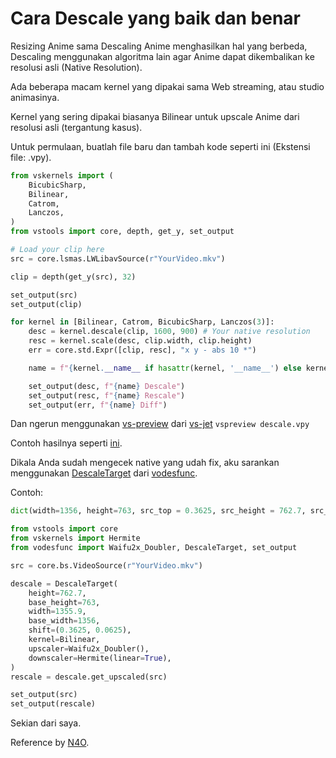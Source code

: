 # Cara Descale yang baik dan benar

Resizing Anime sama Descaling Anime menghasilkan hal yang berbeda, Descaling menggunakan algoritma lain agar Anime dapat dikembalikan ke resolusi asli (Native Resolution).

Ada beberapa macam kernel yang dipakai sama Web streaming, atau studio animasinya.

Kernel yang sering dipakai biasanya Bilinear untuk upscale Anime dari resolusi asli (tergantung kasus).

Untuk permulaan, buatlah file baru dan tambah kode seperti ini (Ekstensi file: .vpy).

```py
from vskernels import (
    BicubicSharp,
    Bilinear,
    Catrom,
    Lanczos,
)
from vstools import core, depth, get_y, set_output

# Load your clip here
src = core.lsmas.LWLibavSource(r"YourVideo.mkv")

clip = depth(get_y(src), 32)

set_output(src)
set_output(clip)

for kernel in [Bilinear, Catrom, BicubicSharp, Lanczos(3)]:
    desc = kernel.descale(clip, 1600, 900) # Your native resolution
    resc = kernel.scale(desc, clip.width, clip.height)
    err = core.std.Expr([clip, resc], "x y - abs 10 *")

    name = f"{kernel.__name__ if hasattr(kernel, '__name__') else kernel.__class__.__name__}"

    set_output(desc, f"{name} Descale")
    set_output(resc, f"{name} Rescale")
    set_output(err, f"{name} Diff")
```

Dan ngerun menggunakan [vs-preview](https://github.com/Jaded-Encoding-Thaumaturgy/vs-preview) dari [vs-jet](https://github.com/Jaded-Encoding-Thaumaturgy/vs-jet) `vspreview descale.vpy`

Contoh hasilnya seperti [ini](https://slow.pics/c/49QvOKoW).

Dikala Anda sudah mengecek native yang udah fix, aku sarankan menggunakan [DescaleTarget](https://muxtools.vodes.pw/vodesfunc/descale/#vodesfunc.descale.DescaleTarget) dari [vodesfunc](https://github.com/Vodes/vodesfunc).

Contoh:

```py
dict(width=1356, height=763, src_top = 0.3625, src_height = 762.7, src_width=1355.9, src_left=0.0625)
```

```py
from vstools import core
from vskernels import Hermite
from vodesfunc import Waifu2x_Doubler, DescaleTarget, set_output

src = core.bs.VideoSource(r"YourVideo.mkv")

descale = DescaleTarget(
    height=762.7,
    base_height=763,
    width=1355.9,
    base_width=1356,
    shift=(0.3625, 0.0625),
    kernel=Bilinear,
    upscaler=Waifu2x_Doubler(),
    downscaler=Hermite(linear=True),
)
rescale = descale.get_upscaled(src)

set_output(src)
set_output(rescale)
```

Sekian dari saya.

Reference by [N4O](https://blog.n4o.xyz/posts/descalingvideo).